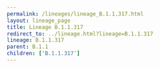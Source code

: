 ```yaml
---
permalink: /lineages/lineage_B.1.1.317.html
layout: lineage_page
title: Lineage B.1.1.317
redirect_to: ../lineage.html?lineage=B.1.1.317
lineage: B.1.1.317
parent: B.1.1
children: ['B.1.1.317']
---
```

